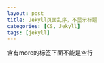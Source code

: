 ```yaml
---
layout: post
title: Jekyll页面乱序，不显示标题
categories: [CS, Jekyll]
tags: [jekyll]
---
```

含有more的标签下面不能是空行
<!-- more -->
